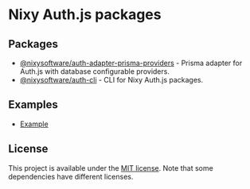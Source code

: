 # Nixy Auth.js packages

## Packages

-   [@nixysoftware/auth-adapter-prisma-providers](./packages/adapter-prisma-providers) - Prisma adapter for Auth.js with database configurable providers.
-   [@nixysoftware/auth-cli](./packages/cli) - CLI for Nixy Auth.js packages.

## Examples

-   [Example](./apps/example)

## License

This project is available under the [MIT license](LICENSE.md). Note that some dependencies have different licenses.
